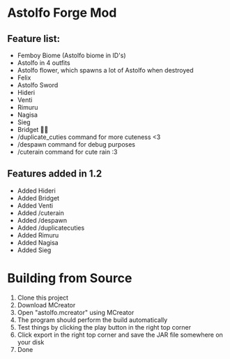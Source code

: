 # Astolfo Forge Mod

## Feature list:

- Femboy Biome (Astolfo biome in ID's)
- Astolfo in 4 outfits
- Astolfo flower, which spawns a lot of Astolfo when destroyed
- Felix
- Astolfo Sword
- Hideri
- Venti
- Rimuru
- Nagisa
- Sieg
- Bridget 🏳️‍⚧️
- /duplicate_cuties command for more cuteness <3
- /despawn command for debug purposes
- /cuterain command for cute rain :3

## Features added in 1.2

- Added Hideri
- Added Bridget
- Added Venti
- Added /cuterain
- Added /despawn
- Added /duplicatecuties
- Added Rimuru
- Added Nagisa
- Added Sieg

# Building from Source

1. Clone this project
2. Download MCreator
3. Open "astolfo.mcreator" using MCreator
4. The program should perform the build automatically
5. Test things by clicking the play button in the right top corner
6. Click export in the right top corner and save the JAR file somewhere on your disk
7. Done